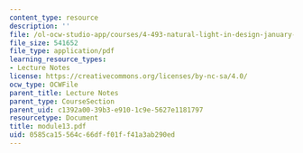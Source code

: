 ```yaml
---
content_type: resource
description: ''
file: /ol-ocw-studio-app/courses/4-493-natural-light-in-design-january-iap-2006/0585ca15564c66dff01ff41a3ab290ed_module13.pdf
file_size: 541652
file_type: application/pdf
learning_resource_types:
- Lecture Notes
license: https://creativecommons.org/licenses/by-nc-sa/4.0/
ocw_type: OCWFile
parent_title: Lecture Notes
parent_type: CourseSection
parent_uid: c1392a00-39b3-e910-1c9e-5627e1181797
resourcetype: Document
title: module13.pdf
uid: 0585ca15-564c-66df-f01f-f41a3ab290ed
---
```

